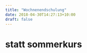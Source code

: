 ```yaml
---
title: "Wochnenendschulung"
date: 2018-04-30T14:27:13+10:00
draft: false
---
```

# statt sommerkurs
